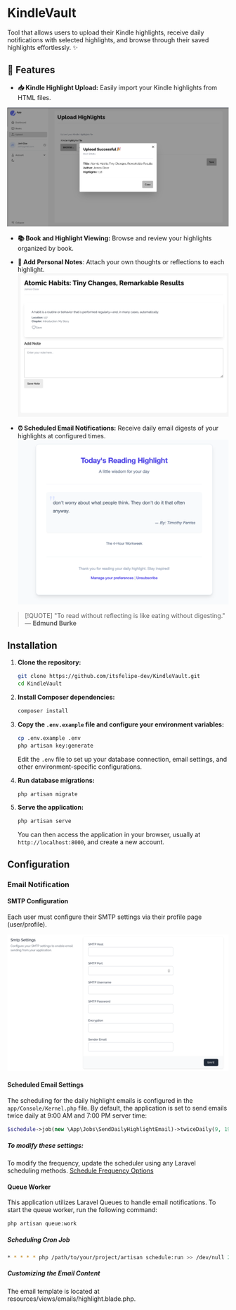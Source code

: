 # KindleVault
Tool that allows users to upload their Kindle highlights, receive daily notifications with selected highlights, and browse through their saved highlights effortlessly. ✨



## 🚀 Features

* **📥 Kindle Highlight Upload:** Easily import your Kindle highlights from HTML files.

![Highlight Upload](https://github.com/itsfelipe-dev/KindleVault/blob/main/docs/assets/upload_highlight.png?raw=true)

* **📚 Book and Highlight Viewing:** Browse and review your highlights organized by book.
* **📝 Add Personal Notes**: Attach your own thoughts or reflections to each highlight.
![Highlight View](https://github.com/itsfelipe-dev/kindleVault/blob/main/docs/assets/view_highlight.png?raw=true)

* **⏰ Scheduled Email Notifications:** Receive daily email digests of your highlights at configured times.  
![Email Notifications](https://github.com/itsfelipe-dev/KindleVault/blob/main/docs/assets/email_notification.png?raw=true)

> [!QUOTE]
> "To read without reflecting is like eating without digesting."
— **Edmund Burke**

## Installation

1.  **Clone the repository:**

    ```bash
    git clone https://github.com/itsfelipe-dev/KindleVault.git
    cd KindleVault
    ```

2.  **Install Composer dependencies:**

    ```bash
    composer install
    ```

3.  **Copy the `.env.example` file and configure your environment variables:**

    ```bash
    cp .env.example .env
    php artisan key:generate
    ```

    Edit the `.env` file to set up your database connection, email settings, and other environment-specific configurations.

4.  **Run database migrations:**

    ```bash
    php artisan migrate
    ```

5.  **Serve the application:**

    ```bash
    php artisan serve
    ```

    You can then access the application in your browser, usually at `http://localhost:8000`, and create a new account.


## Configuration
### Email Notification 
#### SMTP Configuration
Each user must configure their SMTP settings via their profile page (user/profile).

![SMTP Settings](https://github.com/itsfelipe-dev/kindleVault/blob/main/docs/assets/smtp_settings.png?raw=true)

#### Scheduled Email Settings

The scheduling for the daily highlight emails is configured in the `app/Console/Kernel.php` file. By default, the application is set to send emails twice daily at 9:00 AM and 7:00 PM server time:

```php
$schedule->job(new \App\Jobs\SendDailyHighlightEmail)->twiceDaily(9, 19);
```

##### To modify these settings:
To modify the frequency, update the scheduler using any Laravel scheduling methods.
[Schedule Frequency Options](https://laravel.com/docs/11.x/scheduling#schedule-frequency-options)
#### Queue Worker

This application utilizes Laravel Queues to handle email notifications. To start the queue worker, run the following command:

```bash
php artisan queue:work
```

##### Scheduling Cron Job
```bash
* * * * * php /path/to/your/project/artisan schedule:run >> /dev/null 2>&1
```
##### Customizing the Email Content
The email template is located at resources/views/emails/highlight.blade.php.
